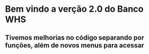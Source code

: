 # Bem vindo a verção 2.0 do Banco WHS
## Tivemos melhorias no código separando por funções, além de novos menus para acessar
